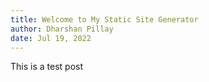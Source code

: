```yaml
---
title: Welcome to My Static Site Generator
author: Dharshan Pillay
date: Jul 19, 2022
---
```


This is a test post
